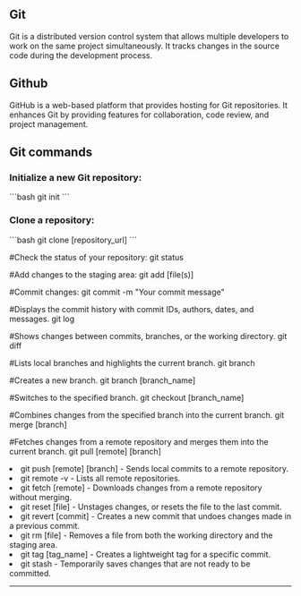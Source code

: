 <h2>Git</h2>
<p>Git is a distributed version control system that allows multiple developers to work on the same project simultaneously. It tracks changes in the source code during the development process.</p>

<h2>Github</h2>
<p>GitHub is a web-based platform that provides hosting for Git repositories. It enhances Git by providing features for collaboration, code review, and project management.</p>

<h2>Git commands</h2>

 <h3>Initialize a new Git repository:</h3>
 ```bash
  git init  
```

<h3>Clone a repository:</h3>
```bash
  git clone [repository_url]
```

  #Check the status of your repository:
  git status

  #Add changes to the staging area:
  git add [file(s)]

  #Commit changes:
  git commit -m "Your commit message"

  #Displays the commit history with commit IDs, authors, dates, and messages.
  git log

  #Shows changes between commits, branches, or the working directory.
  git diff

  #Lists local branches and highlights the current branch.
  git branch

  #Creates a new branch.
  git branch [branch_name]

  #Switches to the specified branch.
  git checkout [branch_name]

  #Combines changes from the specified branch into the current branch.
  git merge [branch]

  #Fetches changes from a remote repository and merges them into the current branch.
  git pull [remote] [branch]
</li>
<li>
  git push [remote] [branch] - Sends local commits to a remote repository.
</li>
<li>
  git remote -v - Lists all remote repositories.
</li>
<li>
  git fetch [remote] - Downloads changes from a remote repository without merging.
</li>
<li>
  git reset [file] - Unstages changes, or resets the file to the last commit.
</li>
<li>
  git revert [commit] - Creates a new commit that undoes changes made in a previous commit.
</li>
<li>
  git rm [file] - Removes a file from both the working directory and the staging area.
</li>
<li>
  git tag [tag_name] - Creates a lightweight tag for a specific commit.
</li>
<li>
  git stash - Temporarily saves changes that are not ready to be committed.
</li>

<hr>
